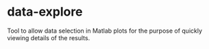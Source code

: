 # data-explore
Tool to allow data selection in Matlab plots for the purpose of quickly viewing details of the results.
